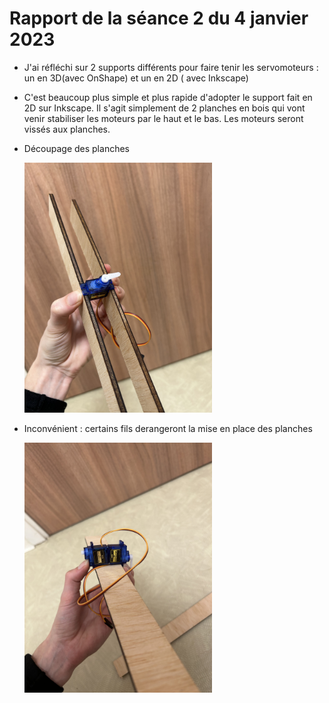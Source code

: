 
<h1>Rapport de la séance 2 du 4 janvier 2023</h1>
<ul>
  <li><p>J'ai réfléchi sur 2 supports différents pour faire tenir les servomoteurs : un en 3D(avec OnShape) et un en 2D ( avec Inkscape)</p></li>
  <li><p>C'est beaucoup plus simple et plus rapide d'adopter le support fait en 2D sur Inkscape. Il s'agit simplement de 2 planches en bois qui vont venir stabiliser les moteurs par le haut et le bas. Les moteurs seront vissés aux planches.</p></li>
  <li><p>Découpage des planches</p></li>
  <img src="/Documents/Images/522CCE30-E549-40A7-87B8-F25D60339723.jpeg" alt="Planches decoupées" style="width:300px;height:400px;"/>
  <li><p> Inconvénient : certains fils derangeront la mise en place des planches </li></p>
  <img src="/Documents/Images/E310BFAB-3FF7-468D-B122-07361BDE5D95.jpeg" alt="Inconvénient planches" style="width:300px;height:400px;"/>
